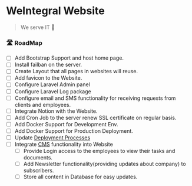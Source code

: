 # WeIntegral Website

> We serve IT 🚀

### 🛣 RoadMap
- [ ] Add Bootstrap Support and host home page.
- [ ] Install failban on the server.
- [ ] Create Layout that all pages in websites will reuse.
- [ ] Add favicon to the Website.
- [ ] Configure Laravel Admin panel
- [ ] Configure Laravel Log package
- [ ] Configure email and SMS functionality for receiving requests from clients and employees.
- [ ] Integrate Notion with the Website.
- [ ] Add Cron Job to the server renew SSL certificate on regular basis.
- [ ] Add Docker Support for Development Env.
- [ ] Add Docker Support for Production Deployment.
- [ ] Update [Deployment Processes](https://www.youtube.com/watch?v=QJPOdsbeLik)
- [ ] Integrate [CMS](https://statamic.dev/installing/laravel) functionality into Website
  - [ ] Provide Login access to the employees to view their tasks and documents.
  - [ ] Add Newsletter functionality(providing updates about company) to subscribers.
  - [ ] Store all content in Database for easy updates.
